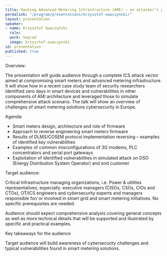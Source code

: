 ```yaml
---
title: Hacking Advanced Metering Infrastructure (AMI) – an attacker’s perspective on Distribution System Operator (in)security
permalink: "/program/presentations/krzysztof-swaczynski/"
layout: presentation
speaker:
- name: Krzysztof Swaczyński
  role: 
  work: Seqred
  image: krzysztof-swaczynski
id: presentation
published: true
---
```


Overview:

The presentation will guide audience through a complete ICS attack vector aimed at compromising smart meters and advanced metering infrastructure. It will show how in a recent case study team of security researchers identified zero days in smart devices and vulnerabilities in other components of AMI architecture and leveraged those to simulate comprehensive attack scenario. The talk will show an overview of challenges of smart metering solutions cybersecurity in Europe.

Agenda:
- Smart meters design, architecture and role of firmware
- Approach to reverse engineering smart meters firmware
- Results of DLMS/COSEM protocol implementation reversing – examples of identified key vulnerabilities
- Examples of common misconfigurations of 3G modems, PLC concentrators and serial port gateways
- Exploitation of identified vulnerabilities in simulated attack on DSO (Energy Distribution System Operator) and end customer

Target audience:

Critical Infrastructure managing organizations, i.e. Power &amp; utilities representatives, especially: executive managers (CISOs, CSOs, CIOs and CTOs), OT/ICS engineers and cybersecurity experts and managers responsible for/ or involved in smart grid and smart metering initiatives. No specific prerequisites are needed.

Audience should expect comprehensive analysis covering general concepts as well as more technical details that will be supported and illustrated by specific and practical examples.

Key takeaways for the audience 

Target audience will build awareness of cybersecurity challenges and typical vulnerabilities found in smart metering solutions.
